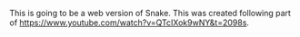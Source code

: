 This is going to be a web version of Snake. This was created following part of https://www.youtube.com/watch?v=QTcIXok9wNY&t=2098s.
